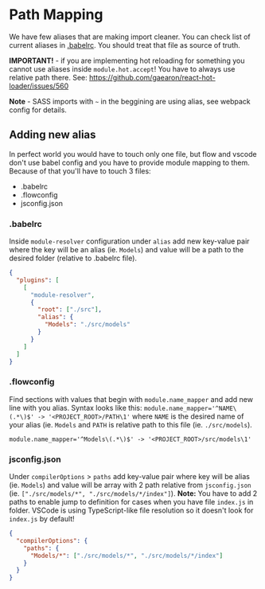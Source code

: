 # Path Mapping

We have few aliases that are making import cleaner. You can check list of current aliases in [.babelrc](https://github.com/Casumo/frontend-react-stack/blob/master/.babelrc). You should treat that file as source of truth.

**IMPORTANT!** - if you are implementing hot reloading for something you cannot use aliases inside `module.hot.accept`! You have to always use relative path there. See: https://github.com/gaearon/react-hot-loader/issues/560

**Note** - SASS imports with `~` in the beggining are using alias, see webpack config for details.

## Adding new alias

In perfect world you would have to touch only one file, but flow and vscode don't use babel config and you have to provide module mapping to them. Because of that you'll have to touch 3 files:

- .babelrc
- .flowconfig
- jsconfig.json

### .babelrc

Inside `module-resolver` configuration under `alias` add new key-value pair where the key will be an alias (ie. `Models`) and value will be a path to the desired folder (relative to .babelrc file).

```json
{
  "plugins": [
    [
      "module-resolver",
      {
        "root": ["./src"],
        "alias": {
          "Models": "./src/models"
        }
      }
    ]
  ]
}
```

### .flowconfig

Find sections with values that begin with `module.name_mapper` and add new line with you alias. Syntax looks like this: `module.name_mapper='^NAME\(.*\)$' -> '<PROJECT_ROOT>/PATH\1'` where `NAME` is the desired name of your alias (ie. `Models` and `PATH` is relative path to this file (ie. `./src/models`).

```
module.name_mapper='^Models\(.*\)$' -> '<PROJECT_ROOT>/src/models\1'
```

### jsconfig.json

Under `compilerOptions` > `paths` add key-value pair where key will be alias (ie. `Models`) and value will be array with 2 path relative from `jsconfig.json` (ie. `["./src/models/*", "./src/models/*/index"]`).
**Note:** You have to add 2 paths to enable jump to definition for cases when you have file `index.js` in folder. VSCode is using TypeScript-like file resolution so it doesn't look for `index.js` by default!

```json
{
  "compilerOptions": {
    "paths": {
      "Models/*": ["./src/models/*", "./src/models/*/index"]
    }
  }
}
```
